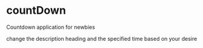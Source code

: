# countDown
Countdown application for newbies

change the description heading and the specified time based on your desire 
